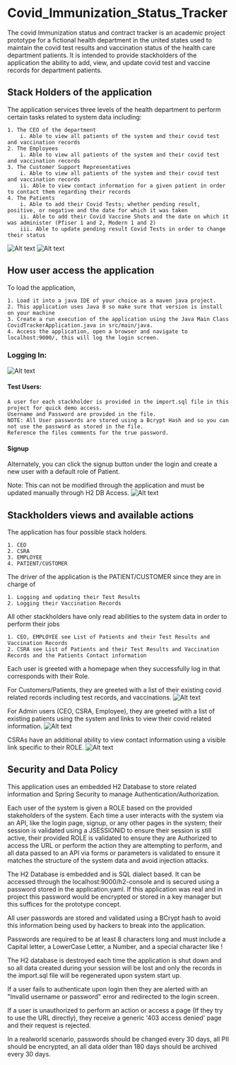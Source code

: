 # Covid_Immunization_Status_Tracker
The covid Immunization status and contract tracker is an academic project prototype for a fictional health
department in the united states used to maintain the covid test results and vaccination status of the health care department patients.
It is intended to provide stackholders of the application the ability to add, view, and update covid test and vaccine records for department patients.

## Stack Holders of the application
The application services three levels of the health department to perform certain tasks related to
system data including:
    
    1. The CEO of the department
        i. Able to view all patients of the system and their covid test and vaccination records
    2. The Employees
        i. Able to view all patients of the system and their covid test and vaccination records
    3. The Customer Support Representatives
        i. Able to view all patients of the system and their covid test and vaccination records
        ii. Able to view contact information for a given patient in order to contact them regarding their records
    4. The Patients
        i. Able to add their Covid Tests; whether pending result, positive, or negative and the date for which it was taken
        ii. Able to add their Covid Vaccine Shots and the date on which it was administer (Pfiser 1 and 2, Modern 1 and 2)
        iii. Able to update pending result Covid Tests in order to change their status

![Alt text](src/main/resources/static/TestResultsScreenshot.png?raw=true "Optional Title")
![Alt text](src/main/resources/static/VaccinationScreenshot.png?raw=true "Optional Title")

## How user access the application
To load the application, 
    
    1. Load it into a java IDE of your choice as a maven java project.
    2. This application uses Java 8 so make sure that version is install on your machine
    3. Create a run execution of the application using the Java Main Class CovidTrackerApplication.java in src/main/java.
    4. Access the application, open a browser and navigate to localhost:9000/, this will log the login screen.

### Logging In:

![Alt text](src/main/resources/static/loginScreenShot.png?raw=true "Optional Title")

#### Test Users:

    A user for each stackholder is provided in the import.sql file in this project for quick demo access. 
    Username and Password are provided in the file. 
    NOTE: All User passwords are stored using a Bcrypt Hash and so you can not use the password as stored in the file.
    Reference the files comments for the true password.

#### Signup
Alternately, you can click the signup button under the login and create a new user with a default role of Patient. 

Note: This can not be modified through the application and must be updated manually through H2 DB Access.
![Alt text](src/main/resources/static/NewUserSignupScreenshot.png?raw=true "Optional Title")

## Stackholders views and available actions
The application has four possible stack holders. 
    
    1. CEO
    2. CSRA
    3. EMPLOYEE
    4. PATIENT/CUSTOMER
The driver of the application is the PATIENT/CUSTOMER since they are in charge of

    1. Logging and updating their Test Results
    2. Logging their Vaccination Records

All other stackholders have only read abilities to the system data in order to perform their jobs
    
    1. CEO, EMPLOYEE see List of Patients and their Test Results and Vaccination Records
    2. CSRA see List of Patients and their Test Results and Vaccination Records and the Patients Contact information

Each user is greeted with a homepage when they successfully log in that corresponds with their Role.

For Customers/Patients, they are greeted with a list of their existing covid related records including test records, and vaccinations.
![Alt text](src/main/resources/static/UserHomeScreenshot.png?raw=true "Optional Title")

For Admin users (CEO, CSRA, Employee), they are greeted with a list of existing patients using the system and links to view their
covid related information.
![Alt text](src/main/resources/static/AdminNonCSRAHomeScreenshot.png?raw=true "Optional Title")

CSRAs have an additional ability to view contact information using a visible link specific to their ROLE.
![Alt text](src/main/resources/static/CSRAHomeScreenshot.png?raw=true "Optional Title")


## Security and Data Policy
This application uses an embedded H2 Database to store related information and Spring Security to manage Authentication/Authorization.

Each user of the system is given a ROLE based on the provided stakeholders of the system.
Each time a user interacts with the system via an API, like the login page, signup, or any other pages in the system;
their session is validated using a JSESSIONID to ensure their session is still active, 
their provided ROLE is validated to ensure they are Authorized to access the URL or perform the action they are
attempting to perform, and all data passed to an API via forms or parameters is validated to ensure it matches the structure 
of the system data and avoid injection attacks.

The H2 Database is embedded and is SQL dialect based. It can be accessed through the localhost:9000/h2-console and is secured using a password 
stored in the application.yaml. If this application was real and in project this password would be encrypted or stored in a key manager
but this suffices for the prototype concept.

All user passwords are stored and validated using a BCrypt hash to avoid this information being used by hackers to break into the application.

Passwords are required to be at least 8 characters long and must include a Capital letter, a LowerCase Letter, a Number, and a special character like !

The H2 database is destroyed each time the application is shut down and so all data created during your session will be lost
and only the records in the import.sql file will be regenerated upon system start up.

If a user fails to authenticate upon login then they are alerted with an "Invalid username or password" error and
redirected to the login screen.

If a user is unauthorized to perform an action or access a page (If they try to use the URL directly), 
they receive a generic '403 access denied' page and their request is rejected.

In a realworld scenario, passwords should be changed every 30 days, all PII should be encrypted, an all data older than 180 days should be
archived every 30 days.

